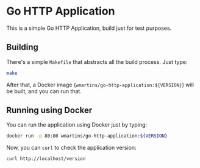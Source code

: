 # Go HTTP Application

This is a simple Go HTTP Application, build just for test purposes.

## Building

There's a simple `Makefile` that abstracts all the build process. Just type:

```bash
make
```

After that, a Docker image (`wmartins/go-http-application:${VERSION}`) will be
built, and you can run that.

## Running using Docker

You can run the application using Docker just by typing:

```bash
docker run -p 80:80 wmartins/go-http-application:${VERSION}
```

Now, you can `curl` to check the application version:

```bash
curl http://localhost/version
```

